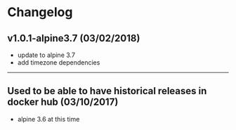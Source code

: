 # Changelog

## v1.0.1-alpine3.7 (03/02/2018)
- update to alpine 3.7
- add timezone dependencies
---

## Used to be able to have historical releases in docker hub (03/10/2017)
- alpine 3.6 at this time 